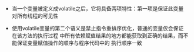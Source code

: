 - 当一个变量被定义成volatile之后，它将具备两项特性：第一项是保证此变量对所有线程的可见性

- 使用volatile变量的第二个语义是禁止指令重排序优化，普通的变量仅会保证在该方法的执行过程 中所有依赖赋值结果的地方都能获取到正确的结果，而不能保证变量赋值操作的顺序与程序代码中的 执行顺序一致